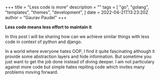+++
title = "Less code is more"
description = ""
tags = [
    "go",
    "golang",
    "templates",
    "themes",
    "development",
]
date = 2022-04-21T13:23:20Z
author = "Gaurav Paudel"
+++

**Less code means less effort to maintain it**

In this post I will be sharing how can we achieve similar things with less code in context of python and django.

In a world where everyone hates OOP, I find it quite fascinating although it provide some abstraction layers and hide information. But sometime you just want to get the job done instead of diving deeper. I am not particulary against more code but simple hates repiting code which invites many problems moving forward.

